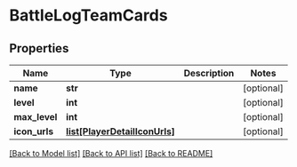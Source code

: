 # BattleLogTeamCards

## Properties
Name | Type | Description | Notes
------------ | ------------- | ------------- | -------------
**name** | **str** |  | [optional] 
**level** | **int** |  | [optional] 
**max_level** | **int** |  | [optional] 
**icon_urls** | [**list[PlayerDetailIconUrls]**](PlayerDetailIconUrls.md) |  | [optional] 

[[Back to Model list]](../README.md#documentation-for-models) [[Back to API list]](../README.md#documentation-for-api-endpoints) [[Back to README]](../README.md)

